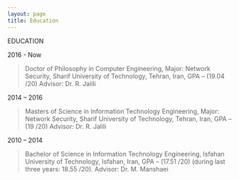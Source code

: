 ```yaml
---
layout: page
title: Education
---
```


EDUCATION

2016 - Now	
>Doctor of Philosophy in Computer Engineering, Major: Network Security, Sharif University of Technology, Tehran, Iran, GPA – (19.04 /20) 
Advisor: Dr. R. Jalili


2014 – 2016
>Masters of Science in Information Technology Engineering, Major: Network Security, Sharif University of Technology, Tehran, Iran, GPA – (19 /20) 
Advisor: Dr. R. Jalili


2010 – 2014	
>Bachelor of Science in Information Technology Engineering, Isfahan University of Technology, Isfahan, Iran, GPA – (17.51 /20) (during last three years: 18.55 /20).
Advisor: Dr. M. Manshaei


